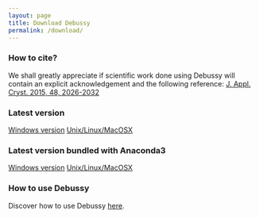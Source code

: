 ```yaml
---
layout: page
title: Download Debussy
permalink: /download/
---
```


### How to cite?
We shall greatly appreciate if scientific work done using Debussy will contain an explicit acknowledgement and the following reference:
[J. Appl. Cryst. 2015, 48, 2026-2032](https://doi.org/10.1107/S1600576715020488)

### Latest version

[Windows version](https://sourceforge.net/projects/debussy/files/2.2/WINDOWS/)
[Unix/Linux/MacOSX](https://sourceforge.net/projects/debussy/files/2.2/UNIX-LINUX-MACOSX/)

### Latest version bundled with Anaconda3

[Windows version](https://sourceforge.net/project/debussy/files/2.2/2.2_ANACONDA_PYTHON/WINDOWS/Debussy_v2_2_WIN.zip)
[Unix/Linux/MacOSX](https://sourceforge.net/project/debussy/files/2.2/2.2_ANACONDA_PYTHON/UNIX-LINUX-MACOSX/DEBUSSY_v2.2.zip)

### How to use Debussy
Discover how to use Debussy [here](https://debyeusersystem.github.io/getting-started/).

